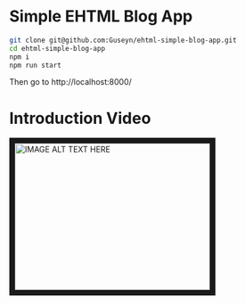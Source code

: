 # Simple EHTML Blog App

```bash
git clone git@github.com:Guseyn/ehtml-simple-blog-app.git
cd ehtml-simple-blog-app
npm i
npm run start
```

Then go to http://localhost:8000/

# Introduction Video

<a href="http://www.youtube.com/watch?feature=player_embedded&v=Lxepx_jaSuk" target="_blank">
  <img src="http://img.youtube.com/vi/Lxepx_jaSuk/0.jpg" alt="IMAGE ALT TEXT HERE" width="350" height="263" border="10">
</a>

